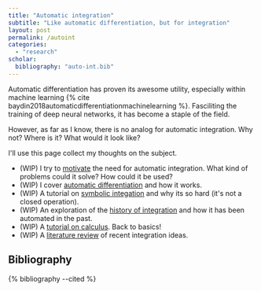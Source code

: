 ```yaml
---
title: "Automatic integration"
subtitle: "Like automatic differentiation, but for integration"
layout: post
permalink: /autoint
categories: 
  - "research"
scholar:
  bibliography: "auto-int.bib"
---
```


Automatic differentiation has proven its awesome utility, especially within machine learning {% cite baydin2018automaticdifferentiationmachinelearning %}.
Fasciliting the training of deep neural networks, it has become a staple of the field.

However, as far as I know, there is no analog for automatic integration.
Why not? Where is it? What would it look like?

I'll use this page collect my thoughts on the subject.

- (WIP) I try to [motivate]({site.baseurl}/autoint/motivation) the need for automatic integration. What kind of problems could it solve? How could it be used?
- (WIP) I cover [automatic differentiation]({site.baseurl}/autoint/autograd) and how it works.
- (WIP) A tutorial on [symbolic integation]({site.baseurl}/autoint/symbolic-int) and why its so hard (it's not a closed operation).
- (WIP) An exploration of the [history of integration]({site.baseurl}/autoint/history) and how it has been automated in the past.
- (WIP) A [tutorial on calculus]({site.baseurl}/autoint/calculus). Back to basics!
- (WIP) A [literature review]({site.baseurl}/autoint/lit-review) of recent integration ideas.

<!-- - [State of integration tools]({site.baseurl}/autoint/state-of-int) -->
<!-- - [This]({site.baseurl}/autoint/numerical-int) post explores numerical integration and why its so useful, but also limited. -->

## Bibliography

{% bibliography --cited %}